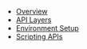 - [Overview](overview.md)
- [API Layers](api-layers.md)
- [Environment Setup](environment-setup.md)
- [Scripting APIs](scripting-apis.md)

